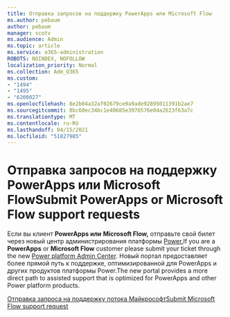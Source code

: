 ```yaml
---
title: Отправка запросов на поддержку PowerApps или Microsoft Flow
ms.author: pebaum
author: pebaum
manager: scotv
ms.audience: Admin
ms.topic: article
ms.service: o365-administration
ROBOTS: NOINDEX, NOFOLLOW
localization_priority: Normal
ms.collection: Adm_O365
ms.custom:
- "1494"
- "1495"
- "6200027"
ms.openlocfilehash: 8e2b04a32af02679ce9a9ade92895011391b2ae7
ms.sourcegitcommit: 8bc60ec34bc1e40685e3976576e04a2623f63a7c
ms.translationtype: MT
ms.contentlocale: ru-RU
ms.lasthandoff: 04/15/2021
ms.locfileid: "51827985"
---
```

# <a name="submit-powerapps-or-microsoft-flow-support-requests"></a><span data-ttu-id="416d2-102">Отправка запросов на поддержку PowerApps или Microsoft Flow</span><span class="sxs-lookup"><span data-stu-id="416d2-102">Submit PowerApps or Microsoft Flow support requests</span></span>

<span data-ttu-id="416d2-103">Если вы клиент **PowerApps или** **Microsoft Flow,** отправьте свой билет через новый центр администрирования платформы [Power.](https://admin.powerplatform.microsoft.com/support?newTicket&product=15819)</span><span class="sxs-lookup"><span data-stu-id="416d2-103">If you are a **PowerApps** or **Microsoft Flow** customer please submit your ticket through the new [Power platform Admin Center](https://admin.powerplatform.microsoft.com/support?newTicket&product=15819).</span></span> <span data-ttu-id="416d2-104">Новый портал предоставляет более прямой путь к поддержке, оптимизированной для PowerApps и других продуктов платформы Power.</span><span class="sxs-lookup"><span data-stu-id="416d2-104">The new portal provides a more direct path to assisted support that is optimized for PowerApps and other Power platform products.</span></span>

[<span data-ttu-id="416d2-105">Отправка запроса на поддержку потока Майкрософт</span><span class="sxs-lookup"><span data-stu-id="416d2-105">Submit Microsoft Flow support request</span></span>](https://admin.powerplatform.microsoft.com/support?newTicket&product=Flow)